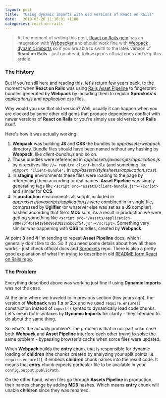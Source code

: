 ```yaml
---
layout: post
title:  "Using dynamic imports with old versions of React on Rails"
date:   2018-03-26 11:16:01 +1100
categories: react-on-rails
---
```


> At the moment of writing this post, [React on Rails gem](https://github.com/shakacode/react_on_rails) has an integration with [Webpacker](https://github.com/rails/webpacker) and should work fine with [Webpack dynamic imports](https://webpack.js.org/guides/code-splitting/#dynamic-imports) so if you are able to swith to the lates version of **React on Rails** - just go ahead, follow gem's official docs and skip this article.

### The History

But if you're still here and reading this, let's return few years back, to the moment when **React on Rails** was using [Rails Asset Pipeline](http://guides.rubyonrails.org/asset_pipeline.html) to fingerprint bundles generated by **Webpack** by including them to regular **Sprockets's** *application.js* and *application.css* files.

Why would you use that old version? Well, usually it can happen when you are clocked by some other old gems that produce dependency conflict with newer versions of **React on Rails** or you're simply use old version of **Rails** itself.

Here's how it was actually working:
1. **Webpack** was building **JS** and **CSS** the bundles to *app/assets/webpack* directory. Bundle files should have been named without any hashing by **Webpack**, like *client-bundle.js* and so on.
2. Those bundles were referenced in *app/assets/javascripts/application.js* by direcrtives like `//= require client-bundle` (and something like `@import 'client-bundle';` in *app/assets/stylesheets/application.scss*).
3. In **staging** environments these files were loading to the page by referencing them according to real names. **Asset Pipeline** was simply generating tags like `<script src="assets/client-bundle.js"></script>` and similar for **CCS**.
4. In **production** environments all scripts included in *app/assets/javascripts/application.js* were combined in in single file, compressed by **Uglifier** (or whatever else was set as a **JS** compiler), hashed according that file's **MD5** sum. As a result in production we were getting something like `<script src="/assets/application-908e25f4bf641868d8683022a5b62f54.js"></script>`. Something very similar was happening with **CSS** bundles, created by **Webpack**.

At point **3** and **4** I'm tending to repeat **Asset Pipeline** docs, which I generally don't like to do. So if you need some details about how all these works - just check official docs and [Sprockets](https://github.com/rails/sprockets) repo. There is also a pretty good explanation of what I'm trying to describe in old [README form React on Rails repo](https://github.com/shakacode/react_on_rails/tree/6.10.0#how-it-works).

### The Problem

Everything described above was working just fine if using **Dynamic Imports** was not the case.

At the time where we traveled to in previous section (few years ago), the version of **Webpack** was **1.x** or **2.x** and
we used `require.ensure()` construction instead of `import()` syntax to dynamically load code chunks. Let's mean both syntaxes by **Dynamic Imports** for clarity - they intended to do about the same thing.

So what's the actually problem? The problem is that in our particular case both **Webpack** and **Asset Pipeline** interfere each other trying to solve the same problem - bypassing browser's cache when sorce files were updated.

When **Webpack** builds the **entry** chunk that is responsible for dynamic loading of **children** (the chunks created by analyzing your split points i.e. `require.ensure()`), it embeds **children** chunk names into the result code. It means that **entry** chunk expects particular file to be available in your `config.output.publicPath`.

On the other hand, when files go through **Assets Pipeline** in production, their names change by adding **MD5** hashes. Which means **entry** chunk will unable **children** since they was renamed.
